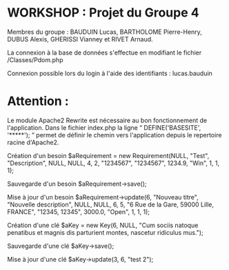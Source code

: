 # WORKSHOP : Projet du Groupe 4

Membres du groupe : BAUDUIN Lucas, BARTHOLOME Pierre-Henry, DUBUS Alexis, GHERISSI Vianney et RIVET Arnaud.

La connexion à la base de données s'effectue en modifiant le fichier /Classes/Pdom.php

Connexion possible lors du login à l'aide des identifiants : lucas.bauduin

# Attention :

Le module Apache2 Rewrite est nécessaire au bon fonctionnement de l'application.
Dans le fichier index.php la ligne “ DEFINE('BASESITE', '*****'); ” permet de définir le chemin vers
l'application depuis le repertoire racine d'Apache2.



Création d'un besoin
$aRequirement = new Requirement(NULL, "Test", "Description", NULL, NULL, 4, 2, "1234567", "1234567", 1234.9, "Win", 1, 1, 1);

Sauvegarde d'un besoin
$aRequirement->save();

Mise à jour d'un besoin
$aRequirement->update(6, "Nouveau titre", "Nouvelle description", NULL, NULL, 6, 5, "6 Rue de la Gare, 59000 Lille, FRANCE", "12345, 12345", 3000.0, "Open", 1, 1, 1);


Création d'une clé
$aKey = new Key(6, NULL, "Cum sociis natoque penatibus et magnis dis parturient montes, nascetur ridiculus mus.");

Sauvegarde d'une clé
$aKey->save();

Mise à jour d'une clé
$aKey->update(3, 6, "test 2");